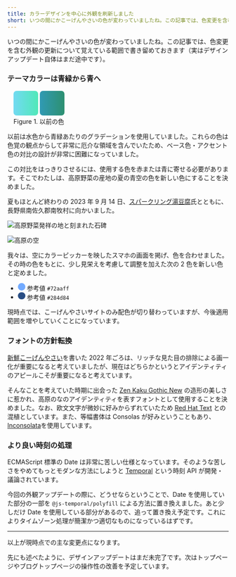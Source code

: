 ```yaml
---
title: カラーデザインを中心に外観を刷新しました
short: いつの間にかこーげんやさいの色が変わっていましたね。この記事では、色変更を含む外観の更新について覚えている範囲で書き留めておきます。
---
```


いつの間にかこーげんやさいの色が変わっていましたね。この記事では、色変更を含む外観の更新について覚えている範囲で書き留めておきます（実はデザインアップデート自体はまだ途中です）。

### テーマカラーは青緑から青へ

<figure class="float-r" style="margin: 1ic;">
<span style="display: inline-block; width: 4ic; height: 4ic; background: linear-gradient(to right, #72daf2, #50e8b8); border-radius: 0.5ic;"></span> <span style="display: inline-block; width: 4ic; height: 4ic; background: linear-gradient(to right, #309ab4, #2d9070); border-radius: 0.5ic;"></span>
<figcaption>Figure 1. 以前の色</figcaption>
</figure>

以前は水色から青緑あたりのグラデーションを使用していました。これらの色は色覚の観点からして非常に厄介な領域を含んでいたため、ベース色・アクセント色の対比の設計が非常に困難になっていました。

この対比をはっきりさせるには、使用する色を赤または青に寄せる必要があります。そこでわたしは、高原野菜の産地の夏の青空の色を新しい色にすることを決めました。

夏もほとんど終わりの 2023 年 9 月 14 日、[スパークリング湯豆腐](https://twitter.com/Spetsnaz10032)氏とともに、長野県南佐久郡南牧村に向かいました。

![高原野菜発祥の地と刻まれた石碑](/image/blog/minamimaki1.jpg "Figure 2. 高原野菜発祥の地")

![高原の空](/image/blog/minamimaki2.jpg "Figure 3. 高原野菜発祥の地の空の色")

我々は、空にカラーピッカーを映したスマホの画面を掲げ、色を合わせました。その時の色をもとに、少し見栄えを考慮して調整を加えた次の 2 色を新しい色と定めました。

- <span style="display: inline-block; width: 1.2ic; height: 1.2ic; background: #72aaff; border-radius: 1.2ic;"></span> 参考値 `#72aaff`
- <span style="display: inline-block; width: 1.2ic; height: 1.2ic; background: #284d84; border-radius: 1.2ic;"></span> 参考値 `#284d84`

現時点では、こーげんやさいサイトのみ配色が切り替わっていますが、今後適用範囲を増やしていくことになっています。

### フォントの方針転換

[新鮮こーげんやさい](./entry1.html)を書いた 2022 年ごろは、リッチな見た目の排除による画一化が重要になると考えていましたが、現在はどちらかというとアイデンティティのアピールこそが重要になると考えています。

そんなことを考えていた時期に出会った [Zen Kaku Gothic New](https://fonts.google.com/specimen/Zen+Kaku+Gothic+New) の造形の美しさに惹かれ、高原のなのアイデンティティを表すフォントとして使用することを決めました。なお、欧文文字が微妙に好みからずれていたため [Red Hat Text](https://fonts.google.com/specimen/Red+Hat+Text) との混植としています。また、等幅書体は Consolas が好みということもあり、[Inconsolata](https://fonts.google.com/specimen/Inconsolata)を使用しています。

### より良い時刻の処理

ECMAScript 標準の Date は非常に苦しい仕様となっています。そのような苦しさをやめてもっとモダンな方法にしようと [Temporal](https://tc39.es/proposal-temporal/docs/index.html) という時刻 API が開発・議論されています。

今回の外観アップデートの際に、どうせならということで、Date を使用していた部分の一部を `@js-temporal/polyfill` による方法に置き換えました。あと少しだけ Date を使用している部分があるので、追って置き換え予定です。これによりタイムゾーン処理が簡潔かつ適切なものになっているはずです。

---

以上が現時点での主な変更点になります。

先にも述べたように、デザインアップデートはまだ未完了です。次はトップページやブログトップページの操作性の改善を予定しています。
